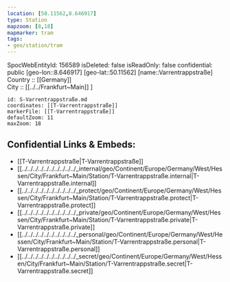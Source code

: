 ```yaml
---
location: [50.11562,8.646917] 
type: Station 
mapzoom: [8,18] 
mapmarker: tram 
tags:
- geo/station/tram
---
```

SpocWebEntityId: 156589
isDeleted: false
isReadOnly: false
confidential: public
[geo-lon::8.646917] 
[geo-lat::50.11562] 
[name::Varrentrappstraße] 
Country :: [[Germany]]  
City :: [[../../Frankfurt~Main]] ] 


```leaflet
id: S-Varrentrappstraße.md
coordinates: [[T-Varrentrappstraße]] 
markerFile: [[T-Varrentrappstraße]] 
defaultZoom: 11 
maxZoom: 18
```


## Confidential Links & Embeds: 
- [[T-Varrentrappstraße|T-Varrentrappstraße]] 
- [[../../../../../../../../../../_internal/geo/Continent/Europe/Germany/West/Hessen/City/Frankfurt~Main/Station/T-Varrentrappstraße.internal|T-Varrentrappstraße.internal]] 
- [[../../../../../../../../../../_protect/geo/Continent/Europe/Germany/West/Hessen/City/Frankfurt~Main/Station/T-Varrentrappstraße.protect|T-Varrentrappstraße.protect]] 
- [[../../../../../../../../../../_private/geo/Continent/Europe/Germany/West/Hessen/City/Frankfurt~Main/Station/T-Varrentrappstraße.private|T-Varrentrappstraße.private]] 
- [[../../../../../../../../../../_personal/geo/Continent/Europe/Germany/West/Hessen/City/Frankfurt~Main/Station/T-Varrentrappstraße.personal|T-Varrentrappstraße.personal]] 
- [[../../../../../../../../../../_secret/geo/Continent/Europe/Germany/West/Hessen/City/Frankfurt~Main/Station/T-Varrentrappstraße.secret|T-Varrentrappstraße.secret]] 

